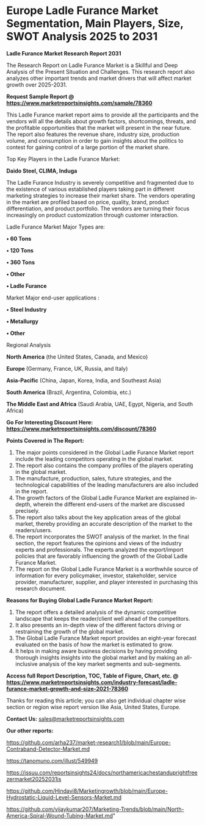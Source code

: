 # Europe Ladle Furance Market Segmentation, Main Players, Size, SWOT Analysis 2025 to 2031

<strong>Ladle Furance Market Research Report 2031</strong>

The Research Report on Ladle Furance Market is a Skillful and Deep Analysis of the Present Situation and Challenges. This research report also analyzes other important trends and market drivers that will affect market growth over 2025-2031.

<strong>Request Sample Report @ <a href=https://www.marketreportsinsights.com/sample/78360>https://www.marketreportsinsights.com/sample/78360</a></strong>

This Ladle Furance market report aims to provide all the participants and the vendors will all the details about growth factors, shortcomings, threats, and the profitable opportunities that the market will present in the near future. The report also features the revenue share, industry size, production volume, and consumption in order to gain insights about the politics to contest for gaining control of a large portion of the market share.

Top Key Players in the Ladle Furance Market:

<strong>Daido Steel, CLIMA, Induga</strong>

The Ladle Furance Industry is severely competitive and fragmented due to the existence of various established players taking part in different marketing strategies to increase their market share. The vendors operating in the market are profiled based on price, quality, brand, product differentiation, and product portfolio. The vendors are turning their focus increasingly on product customization through customer interaction.

Ladle Furance Market Major Types are:

<strong>• 60 Tons

• 120 Tons

• 360 Tons

• Other

• Ladle Furance</strong>

Market Major end-user applications :

<strong>• Steel Industry

• Metallurgy

• Other</strong>

Regional Analysis

</u><strong><b>North America</b></strong> (the United States, Canada, and Mexico)

<strong><b>Europe </b></strong>(Germany, France, UK, Russia, and Italy)

<strong><b>Asia-Pacific</b></strong> (China, Japan, Korea, India, and Southeast Asia)

<strong><b>South America</b></strong> (Brazil, Argentina, Colombia, etc.)

<strong><b>The Middle East and Africa</b></strong> (Saudi Arabia, UAE, Egypt, Nigeria, and South Africa)

<strong>Go For Interesting Discount Here: <a href=https://www.marketreportsinsights.com/discount/78360>https://www.marketreportsinsights.com/discount/78360</a></strong>

<strong>Points Covered in The Report:</strong>
<ol>
  <li>The major points considered in the Global Ladle Furance Market report include the leading competitors operating in the global market.</li>
  <li>The report also contains the company profiles of the players operating in the global market.</li>
  <li>The manufacture, production, sales, future strategies, and the technological capabilities of the leading manufacturers are also included in the report.</li>
  <li>The growth factors of the Global Ladle Furance Market are explained in-depth, wherein the different end-users of the market are discussed precisely.</li>
  <li>The report also talks about the key application areas of the global market, thereby providing an accurate description of the market to the readers/users.</li>
  <li>The report incorporates the SWOT analysis of the market. In the final section, the report features the opinions and views of the industry experts and professionals. The experts analyzed the export/import policies that are favorably influencing the growth of the Global Ladle Furance Market.</li>
  <li>The report on the Global Ladle Furance Market is a worthwhile source of information for every policymaker, investor, stakeholder, service provider, manufacturer, supplier, and player interested in purchasing this research document.</li>
</ol>
<strong>Reasons for Buying Global Ladle Furance Market Report:</strong>

<ol>
  <li>The report offers a detailed analysis of the dynamic competitive landscape that keeps the reader/client well ahead of the competitors.</li>
  <li>It also presents an in-depth view of the different factors driving or restraining the growth of the global market.</li>
  <li>The Global Ladle Furance Market report provides an eight-year forecast evaluated on the basis of how the market is estimated to grow.</li>
  <li>It helps in making aware business decisions by having providing thorough insights insights into the global market and by making an all-inclusive analysis of the key market segments and sub-segments.</li>
</ol>
<strong>Access full Report Description, TOC, Table of Figure, Chart, etc. @ <a href=https://www.marketreportsinsights.com/industry-forecast/ladle-furance-market-growth-and-size-2021-78360>https://www.marketreportsinsights.com/industry-forecast/ladle-furance-market-growth-and-size-2021-78360</a></strong>


Thanks for reading this article; you can also get individual chapter wise section or region wise report version like Asia, United States, Europe.

<strong>Contact Us:</strong>
sales@marketreportsinsights.com

<strong>Our other reports:</strong>

<a href=https://github.com/arha237/market-research1/blob/main/Europe-Contraband-Detector-Market.md>https://github.com/arha237/market-research1/blob/main/Europe-Contraband-Detector-Market.md</a>

<a href=https://tanomuno.com/illust/549949>https://tanomuno.com/illust/549949</a>

<a href=https://issuu.com/reportsinsights24/docs/northamericachestanduprightfreezermarket20252031is>https://issuu.com/reportsinsights24/docs/northamericachestanduprightfreezermarket20252031is</a>

<a href=https://github.com/Hindavi8/Marketingrowth/blob/main/Europe-Hydrostatic-Liquid-Level-Sensors-Market.md>https://github.com/Hindavi8/Marketingrowth/blob/main/Europe-Hydrostatic-Liquid-Level-Sensors-Market.md</a>

<a href=https://github.com/vijaykumar207/Marketing-Trends/blob/main/North-America-Spiral-Wound-Tubing-Market.md>https://github.com/vijaykumar207/Marketing-Trends/blob/main/North-America-Spiral-Wound-Tubing-Market.md</a>"
